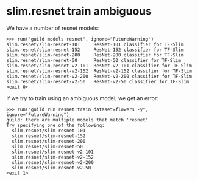 # slim.resnet train ambiguous

We have a number of resnet models:

    >>> run("guild models resnet", ignore="FutureWarning")
    slim.resnet/slim-resnet-101     ResNet-101 classifier for TF-Slim
    slim.resnet/slim-resnet-152     ResNet-152 classifier for TF-Slim
    slim.resnet/slim-resnet-200     ResNet-200 classifier for TF-Slim
    slim.resnet/slim-resnet-50      ResNet-50 classifier for TF-Slim
    slim.resnet/slim-resnet-v2-101  ResNet-v2-101 classifier for TF-Slim
    slim.resnet/slim-resnet-v2-152  ResNet-v2-152 classifier for TF-Slim
    slim.resnet/slim-resnet-v2-200  ResNet-v2-200 classifier for TF-Slim
    slim.resnet/slim-resnet-v2-50   ResNet-v2-50 classifier for TF-Slim
    <exit 0>

If we try to train using an ambiguous model, we get an error:

    >>> run("guild run resnet:train dataset=flowers -y", ignore="FutureWarning")
    guild: there are multiple models that match 'resnet'
    Try specifying one of the following:
      slim.resnet/slim-resnet-101
      slim.resnet/slim-resnet-152
      slim.resnet/slim-resnet-200
      slim.resnet/slim-resnet-50
      slim.resnet/slim-resnet-v2-101
      slim.resnet/slim-resnet-v2-152
      slim.resnet/slim-resnet-v2-200
      slim.resnet/slim-resnet-v2-50
    <exit 1>
